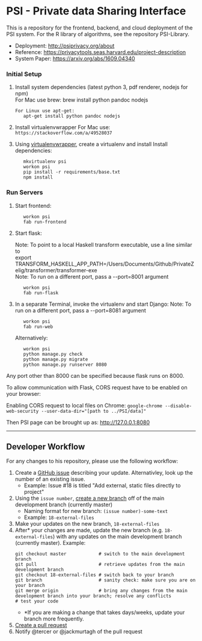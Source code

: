 # PSI - Private data Sharing Interface

This is a repository for the frontend, backend, and cloud deployment of the PSI system.  For the R library of algorithms, see the repository PSI-Library.

- Deployment: http://psiprivacy.org/about
- Reference: https://privacytools.seas.harvard.edu/project-description
- System Paper: https://arxiv.org/abs/1609.04340


### Initial Setup
1. Install system dependencies (latest python 3, pdf renderer, nodejs for npm)  
       For Mac use brew:
          brew install python pandoc nodejs
   
       For Linux use apt-get:
          apt-get install python pandoc nodejs

2. Install virtualenvwrapper 
        For Mac use: `https://stackoverflow.com/a/49528037`

3. Using [virtualenvwrapper](https://virtualenvwrapper.readthedocs.io/en/latest/), create a virtualenv and install Install dependencies:
   
          mkvirtualenv psi
          workon psi
          pip install -r requirements/base.txt
          npm install


### Run Servers
1. Start frontend:
      
          workon psi
          fab run-frontend

2. Start flask:

      Note: To point to a local Haskell transform executable, use a line similar to  
      export TRANSFORM_HASKELL_APP_PATH=/Users/Documents/Github/PrivateZelig/transformer/transformer-exe  
      Note: To run on a different port, pass a --port=8001 argument
      
          workon psi 
          fab run-flask


3. In a separate Terminal, invoke the virtualenv and start Django:
      Note: To run on a different port, pass a --port=8081 argument

          workon psi
          fab run-web

      Alternatively:

          workon psi
          python manage.py check
          python manage.py migrate
          python manage.py runserver 8080

Any port other than 8000 can be specified because flask runs on 8000.

To allow communication with Flask, CORS request have to be enabled on your browser:

Enabling CORS request to local files on Chrome:
`google-chrome --disable-web-security --user-data-dir="[path to ../PSI/data]"`

Then PSI page can be brought up as:
http://127.0.0.1:8080

---

## Developer Workflow

For any changes to his repository, please use the following workflow:

1. Create a [GitHub issue](https://github.com/TwoRavens/PSI/issues) describing your update.  Alternativley, look up the number of an existing issue.
    - Example: Issue #18 is titled "Add external, static files directly to project"
2. Using the `issue number`, [create a new branch](https://help.github.com/articles/creating-and-deleting-branches-within-your-repository/) off of the main development branch (currently master)
    - Naming format for new branch: `(issue number)-some-text`
    - Example: `18-external-files`
3. Make your updates on the new branch, `18-external-files`
4. After* your changes are made, update the new branch (e.g. `18-external-files`) with any updates on the main development branch (currently master).  Example:
    ```
    git checkout master            # switch to the main development branch
    git pull                       # retrieve updates from the main development branch
    git checkout 18-external-files # switch back to your branch
    git branch                     # sanity check: make sure you are on your branch
    git merge origin               # bring any changes from the main development branch into your branch; resolve any conflicts
    # test your code
    ```
    - *If you are making a change that takes days/weeks, update your branch more frequently.
5. [Create a pull request](https://help.github.com/articles/creating-a-pull-request/#creating-the-pull-request)
6. Notify @tercer or @jackmurtagh of the pull request
